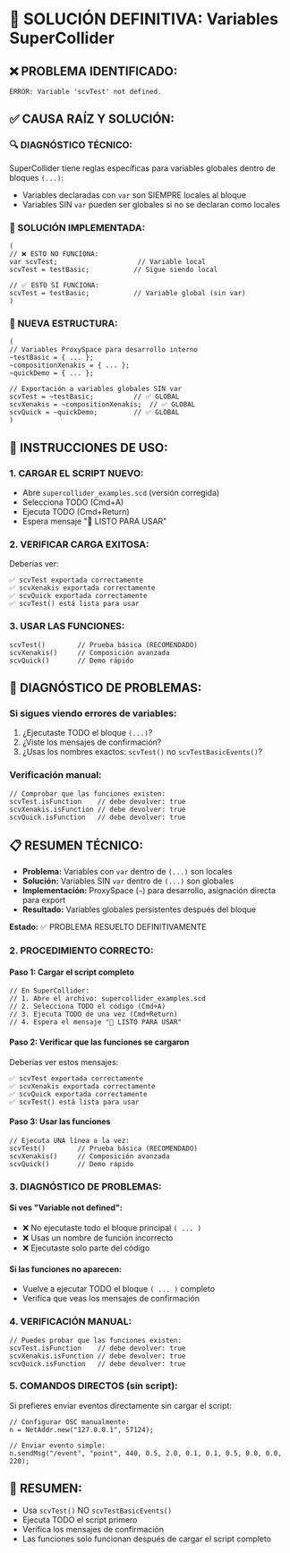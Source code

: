 # 🔧 SOLUCIÓN DEFINITIVA: Variables SuperCollider

## ❌ PROBLEMA IDENTIFICADO:
```
ERROR: Variable 'scvTest' not defined.
```

## ✅ CAUSA RAÍZ Y SOLUCIÓN:

### 🔍 DIAGNÓSTICO TÉCNICO:
SuperCollider tiene reglas específicas para variables globales dentro de bloques `(...)`:
- Variables declaradas con `var` son SIEMPRE locales al bloque
- Variables SIN `var` pueden ser globales si no se declaran como locales

### 🎯 SOLUCIÓN IMPLEMENTADA:
```supercollider
(
// ❌ ESTO NO FUNCIONA:
var scvTest;                    // Variable local
scvTest = testBasic;           // Sigue siendo local

// ✅ ESTO SÍ FUNCIONA:
scvTest = testBasic;           // Variable global (sin var)
)
```

### 📝 NUEVA ESTRUCTURA:
```supercollider
(
// Variables ProxySpace para desarrollo interno
~testBasic = { ... };
~compositionXenakis = { ... };
~quickDemo = { ... };

// Exportación a variables globales SIN var
scvTest = ~testBasic;          // ✅ GLOBAL
scvXenakis = ~compositionXenakis;  // ✅ GLOBAL  
scvQuick = ~quickDemo;         // ✅ GLOBAL
)
```

## 🚀 INSTRUCCIONES DE USO:

### 1. CARGAR EL SCRIPT NUEVO:
- Abre `supercollider_examples.scd` (versión corregida)
- Selecciona TODO (Cmd+A)
- Ejecuta TODO (Cmd+Return)
- Espera mensaje "🎉 LISTO PARA USAR"

### 2. VERIFICAR CARGA EXITOSA:
Deberías ver:
```
✅ scvTest exportada correctamente
✅ scvXenakis exportada correctamente  
✅ scvQuick exportada correctamente
✅ scvTest() está lista para usar
```

### 3. USAR LAS FUNCIONES:
```supercollider
scvTest()        // Prueba básica (RECOMENDADO)
scvXenakis()     // Composición avanzada
scvQuick()       // Demo rápido
```

## 🔧 DIAGNÓSTICO DE PROBLEMAS:

### Si sigues viendo errores de variables:
1. ¿Ejecutaste TODO el bloque `(...)`? 
2. ¿Viste los mensajes de confirmación?
3. ¿Usas los nombres exactos: `scvTest()` no `scvTestBasicEvents()`?

### Verificación manual:
```supercollider
// Comprobar que las funciones existen:
scvTest.isFunction    // debe devolver: true
scvXenakis.isFunction // debe devolver: true
scvQuick.isFunction   // debe devolver: true
```

## 📋 RESUMEN TÉCNICO:
- **Problema:** Variables con `var` dentro de `(...)` son locales
- **Solución:** Variables SIN `var` dentro de `(...)` son globales
- **Implementación:** ProxySpace (`~`) para desarrollo, asignación directa para export
- **Resultado:** Variables globales persistentes después del bloque

**Estado:** ✅ PROBLEMA RESUELTO DEFINITIVAMENTE

### 2. PROCEDIMIENTO CORRECTO:

#### Paso 1: Cargar el script completo
```supercollider
// En SuperCollider:
// 1. Abre el archivo: supercollider_examples.scd
// 2. Selecciona TODO el código (Cmd+A)
// 3. Ejecuta TODO de una vez (Cmd+Return)
// 4. Espera el mensaje "🎉 LISTO PARA USAR"
```

#### Paso 2: Verificar que las funciones se cargaron
Deberías ver estos mensajes:
```
✅ scvTest exportada correctamente
✅ scvXenakis exportada correctamente  
✅ scvQuick exportada correctamente
✅ scvTest() está lista para usar
```

#### Paso 3: Usar las funciones
```supercollider
// Ejecuta UNA línea a la vez:
scvTest()        // Prueba básica (RECOMENDADO)
scvXenakis()     // Composición avanzada
scvQuick()       // Demo rápido
```

### 3. DIAGNÓSTICO DE PROBLEMAS:

#### Si ves "Variable not defined":
- ❌ No ejecutaste todo el bloque principal `( ... )`
- ❌ Usas un nombre de función incorrecto
- ❌ Ejecutaste solo parte del código

#### Si las funciones no aparecen:
- Vuelve a ejecutar TODO el bloque `( ... )` completo
- Verifica que veas los mensajes de confirmación

### 4. VERIFICACIÓN MANUAL:
```supercollider
// Puedes probar que las funciones existen:
scvTest.isFunction    // debe devolver: true
scvXenakis.isFunction // debe devolver: true
scvQuick.isFunction   // debe devolver: true
```

### 5. COMANDOS DIRECTOS (sin script):
Si prefieres enviar eventos directamente sin cargar el script:
```supercollider
// Configurar OSC manualmente:
n = NetAddr.new("127.0.0.1", 57124);

// Enviar evento simple:
n.sendMsg("/event", "point", 440, 0.5, 2.0, 0.1, 0.1, 0.5, 0.0, 0.0, 220);
```

## 🎯 RESUMEN:
- Usa `scvTest()` NO `scvTestBasicEvents()`
- Ejecuta TODO el script primero
- Verifica los mensajes de confirmación
- Las funciones solo funcionan después de cargar el script completo
